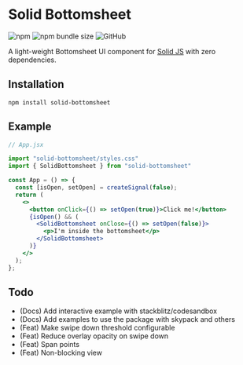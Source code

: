 # Solid Bottomsheet

![npm](https://img.shields.io/npm/v/solid-bottomsheet?flat) ![npm bundle size](https://img.shields.io/bundlephobia/minzip/solid-bottomsheet?flat) ![GitHub](https://img.shields.io/github/license/karthikeyanranasthala/solid-bottomsheet?flat)

A light-weight Bottomsheet UI component for [Solid JS](https://www.solidjs.com/) with zero dependencies.

## Installation

```
npm install solid-bottomsheet
```

## Example

```jsx
// App.jsx

import "solid-bottomsheet/styles.css"
import { SolidBottomsheet } from "solid-bottomsheet"

const App = () => {
  const [isOpen, setOpen] = createSignal(false);
  return (
    <>
      <button onClick={() => setOpen(true)}>Click me!</button>
      {isOpen() && (
        <SolidBottomsheet onClose={() => setOpen(false)}>
          <p>I'm inside the bottomsheet</p>
        </SolidBottomsheet>
      )}
    </>
  );
};
```

## Todo
- (Docs) Add interactive example with stackblitz/codesandbox
- (Docs) Add examples to use the package with skypack and others
- (Feat) Make swipe down threshold configurable
- (Feat) Reduce overlay opacity on swipe down
- (Feat) Span points
- (Feat) Non-blocking view
